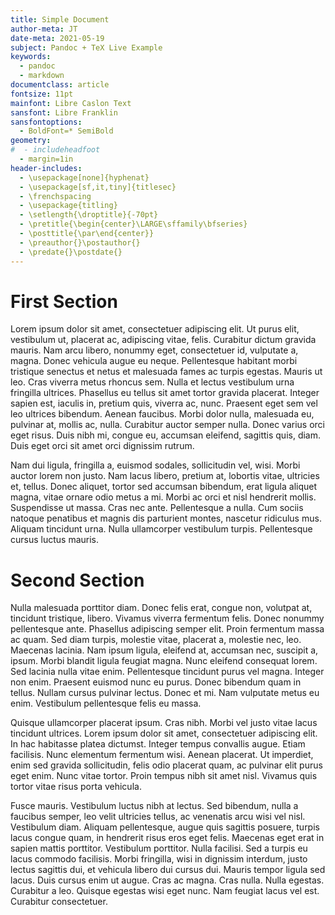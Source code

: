 ```yaml
---
title: Simple Document
author-meta: JT
date-meta: 2021-05-19
subject: Pandoc + TeX Live Example
keywords:
  - pandoc
  - markdown
documentclass: article
fontsize: 11pt
mainfont: Libre Caslon Text
sansfont: Libre Franklin
sansfontoptions:
  - BoldFont=* SemiBold
geometry:
#  - includeheadfoot
  - margin=1in
header-includes:  
  - \usepackage[none]{hyphenat}
  - \usepackage[sf,it,tiny]{titlesec}
  - \frenchspacing
  - \usepackage{titling}
  - \setlength{\droptitle}{-70pt}
  - \pretitle{\begin{center}\LARGE\sffamily\bfseries}
  - \posttitle{\par\end{center}}
  - \preauthor{}\postauthor{}
  - \predate{}\postdate{}
---
```


# First Section
Lorem ipsum dolor sit amet, consectetuer adipiscing elit. Ut purus elit,
vestibulum ut, placerat ac, adipiscing vitae, felis. Curabitur dictum gravida
mauris. Nam arcu libero, nonummy eget, consectetuer id, vulputate a,
magna. Donec vehicula augue eu neque. Pellentesque habitant morbi tristique
senectus et netus et malesuada fames ac turpis egestas. Mauris ut leo. Cras
viverra metus rhoncus sem. Nulla et lectus vestibulum urna fringilla
ultrices. Phasellus eu tellus sit amet tortor gravida placerat. Integer sapien
est, iaculis in, pretium quis, viverra ac, nunc. Praesent eget sem vel leo
ultrices bibendum. Aenean faucibus. Morbi dolor nulla, malesuada eu, pulvinar
at, mollis ac, nulla. Curabitur auctor semper nulla. Donec varius orci eget
risus. Duis nibh mi, congue eu, accumsan eleifend, sagittis quis, diam. Duis
eget orci sit amet orci dignissim rutrum.

Nam dui ligula, fringilla a, euismod sodales, sollicitudin vel, wisi. Morbi
auctor lorem non justo. Nam lacus libero, pretium at, lobortis vitae, ultricies
et, tellus. Donec aliquet, tortor sed accumsan bibendum, erat ligula aliquet
magna, vitae ornare odio metus a mi. Morbi ac orci et nisl hendrerit
mollis. Suspendisse ut massa. Cras nec ante. Pellentesque a nulla. Cum sociis
natoque penatibus et magnis dis parturient montes, nascetur ridiculus
mus. Aliquam tincidunt urna. Nulla ullamcorper vestibulum turpis. Pellentesque
cursus luctus mauris.

# Second Section

Nulla malesuada porttitor diam. Donec felis erat, congue non, volutpat at,
tincidunt tristique, libero. Vivamus viverra fermentum felis. Donec nonummy
pellentesque ante. Phasellus adipiscing semper elit. Proin fermentum massa ac
quam. Sed diam turpis, molestie vitae, placerat a, molestie nec, leo. Maecenas
lacinia. Nam ipsum ligula, eleifend at, accumsan nec, suscipit a, ipsum. Morbi
blandit ligula feugiat magna. Nunc eleifend consequat lorem. Sed lacinia nulla
vitae enim. Pellentesque tincidunt purus vel magna. Integer non enim. Praesent
euismod nunc eu purus. Donec bibendum quam in tellus. Nullam cursus pulvinar
lectus. Donec et mi. Nam vulputate metus eu enim. Vestibulum pellentesque felis
eu massa.

Quisque ullamcorper placerat ipsum. Cras nibh. Morbi vel justo vitae lacus
tincidunt ultrices. Lorem ipsum dolor sit amet, consectetuer adipiscing elit. In
hac habitasse platea dictumst. Integer tempus convallis augue. Etiam
facilisis. Nunc elementum fermentum wisi. Aenean placerat. Ut imperdiet, enim
sed gravida sollicitudin, felis odio placerat quam, ac pulvinar elit purus eget
enim. Nunc vitae tortor. Proin tempus nibh sit amet nisl. Vivamus quis tortor
vitae risus porta vehicula.

Fusce mauris. Vestibulum luctus nibh at lectus. Sed bibendum, nulla a faucibus
semper, leo velit ultricies tellus, ac venenatis arcu wisi vel nisl. Vestibulum
diam. Aliquam pellentesque, augue quis sagittis posuere, turpis lacus congue
quam, in hendrerit risus eros eget felis. Maecenas eget erat in sapien mattis
porttitor. Vestibulum porttitor. Nulla facilisi. Sed a turpis eu lacus commodo
facilisis. Morbi fringilla, wisi in dignissim interdum, justo lectus sagittis
dui, et vehicula libero dui cursus dui. Mauris tempor ligula sed lacus. Duis
cursus enim ut augue. Cras ac magna. Cras nulla. Nulla egestas. Curabitur a
leo. Quisque egestas wisi eget nunc. Nam feugiat lacus vel est. Curabitur
consectetuer.
